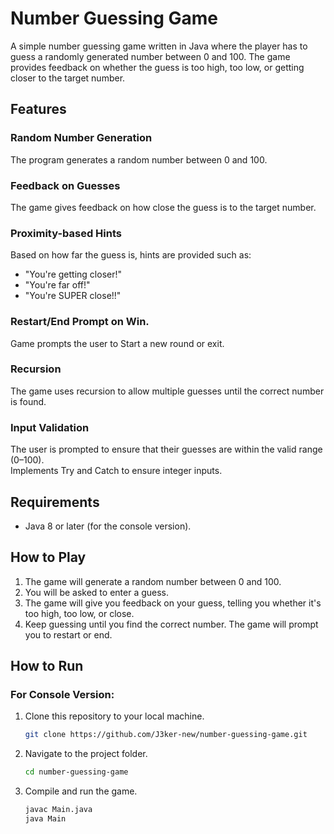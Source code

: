 # Number Guessing Game

A simple number guessing game written in Java where the player has to guess a randomly generated number between 0 and 100. The game provides feedback on whether the guess is too high, too low, or getting closer to the target number.

## Features

### Random Number Generation

The program generates a random number between 0 and 100.

### Feedback on Guesses

The game gives feedback on how close the guess is to the target number.

### Proximity-based Hints

Based on how far the guess is, hints are provided such as:
- "You're getting closer!"
- "You're far off!"
- "You're SUPER close!!"

### Restart/End Prompt on Win.

Game prompts the user to Start a new round or exit.

### Recursion

The game uses recursion to allow multiple guesses until the correct number is found.

### Input Validation

The user is prompted to ensure that their guesses are within the valid range (0–100).<br>
Implements Try and Catch to ensure integer inputs.
## Requirements

- Java 8 or later (for the console version).

## How to Play

1. The game will generate a random number between 0 and 100.
2. You will be asked to enter a guess.
3. The game will give you feedback on your guess, telling you whether it's too high, too low, or close.
4. Keep guessing until you find the correct number. The game will prompt you to restart or  end.
## How to Run

### For Console Version:

1. Clone this repository to your local machine.
   
   ```bash
   git clone https://github.com/J3ker-new/number-guessing-game.git
2. Navigate to the project folder.
   
   ```bash
   cd number-guessing-game
3. Compile and run the game.
   ```bash
   javac Main.java
   java Main



